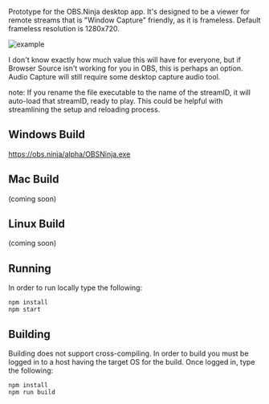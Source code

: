 Prototype for the OBS.Ninja desktop app. It's designed to be a viewer for remote streams that is "Window Capture" friendly, as it is frameless.  Default frameless resolution is 1280x720.

![example](https://github.com/steveseguin/electroncapture/raw/master/example.jpg)

I don't know exactly how much value this will have for everyone, but if Browser Source isn't working for you in OBS, this is perhaps an option. Audio Capture will still require some desktop capture audio tool.

note: If you rename the file executable to the name of the streamID, it will auto-load that streamID, ready to play. This could be helpful with streamlining the setup and reloading process.

## Windows Build
https://obs.ninja/alpha/OBSNinja.exe

## Mac Build
(coming soon)

## Linux Build
(coming soon)


## Running
In order to run locally type the following:

```
npm install
npm start
```

## Building
Building does not support cross-compiling. In order to build you must be logged in to a host having the target OS for the build. Once logged in, type the following:

```
npm install
npm run build
```
